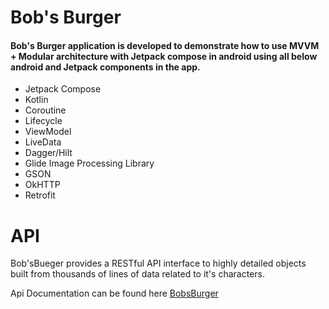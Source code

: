 # Bob's Burger

#### Bob's Burger application is developed to demonstrate how to use MVVM + Modular architecture with Jetpack compose in android using all below android and Jetpack components in the app.
- Jetpack Compose
- Kotlin
- Coroutine
- Lifecycle
- ViewModel
- LiveData
- Dagger/Hilt
- Glide Image Processing Library
- GSON
- OkHTTP
- Retrofit

# API
Bob'sBueger provides a RESTful API interface to highly detailed objects built from thousands of lines of data related to it's characters.

Api Documentation can be found here [BobsBurger](https://www.bobsburgersapi.com/)

